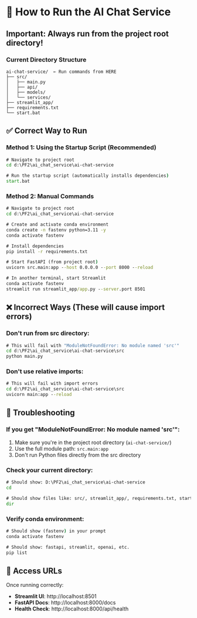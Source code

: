 # 🚀 How to Run the AI Chat Service

## Important: Always run from the project root directory!

### Current Directory Structure
```
ai-chat-service/  ← Run commands from HERE
├── src/
│   ├── main.py
│   ├── api/
│   ├── models/
│   └── services/
├── streamlit_app/
├── requirements.txt
└── start.bat
```

## ✅ Correct Way to Run

### Method 1: Using the Startup Script (Recommended)
```cmd
# Navigate to project root
cd d:\PF2\ai_chat_service\ai-chat-service

# Run the startup script (automatically installs dependencies)
start.bat
```

### Method 2: Manual Commands
```cmd
# Navigate to project root
cd d:\PF2\ai_chat_service\ai-chat-service

# Create and activate conda environment
conda create -n fastenv python=3.11 -y
conda activate fastenv

# Install dependencies
pip install -r requirements.txt

# Start FastAPI (from project root)
uvicorn src.main:app --host 0.0.0.0 --port 8000 --reload

# In another terminal, start Streamlit
conda activate fastenv
streamlit run streamlit_app/app.py --server.port 8501
```

## ❌ Incorrect Ways (These will cause import errors)

### Don't run from src directory:
```cmd
# This will fail with "ModuleNotFoundError: No module named 'src'"
cd d:\PF2\ai_chat_service\ai-chat-service\src
python main.py
```

### Don't use relative imports:
```cmd
# This will fail with import errors
cd d:\PF2\ai_chat_service\ai-chat-service\src
uvicorn main:app --reload
```

## 🔧 Troubleshooting

### If you get "ModuleNotFoundError: No module named 'src'":
1. Make sure you're in the project root directory (`ai-chat-service/`)
2. Use the full module path: `src.main:app`
3. Don't run Python files directly from the src directory

### Check your current directory:
```cmd
# Should show: D:\PF2\ai_chat_service\ai-chat-service
cd

# Should show files like: src/, streamlit_app/, requirements.txt, start.bat
dir
```

### Verify conda environment:
```cmd
# Should show (fastenv) in your prompt
conda activate fastenv

# Should show: fastapi, streamlit, openai, etc.
pip list
```

## 📡 Access URLs
Once running correctly:
- **Streamlit UI**: http://localhost:8501
- **FastAPI Docs**: http://localhost:8000/docs
- **Health Check**: http://localhost:8000/api/health
